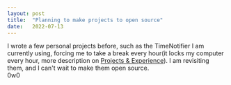 ```yaml
---
layout: post
title:  "Planning to make projects to open source"
date:   2022-07-13
---
```


I wrote a few personal projects before, such as the TimeNotifier I am currently using, forcing me to take a break every hour(it locks my computer every hour, more description on [Projects & Experience]). I am revisiting them, and I can't wait to make them open source.  
0w0  

[Projects & Experience]: https://la1xuan.github.io/projects_and_experience/